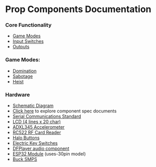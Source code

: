 # Prop Components Documentation

### Core Functionality
* [Game Modes](./core/game_modes.md)
* [Input Switches](./core/inputs.md)
* [Outputs](./core/outputs.md)


### Game Modes:
* [Domination](./games/domination/README.md)
* [Sabotage](./games/sabotage/README.md)
* [Heist](./games/heist/README.md)

### Hardware
 * [Schematic Diagram](./hardware/Schematic.svg)
 * [Click here](./hardware/) to explore component spec documents
 * [Serial Communications Standard](./hardware/COMMS.md)
 * [LCD (4 lines x 20 char)](https://www.aliexpress.com/item/1704800307.html)
 * [ADXL345 Accelerometer](https://www.aliexpress.com/item/32843886686.html)
 * [RC522 RF Card Reader](https://www.aliexpress.com/item/32803014822.html)
 * [Halo Buttons](https://www.aliexpress.com/item/4001362443186.html)
 * [Electric Key Switches](https://www.aliexpress.com/item/4000851248444.html)
 * [DFPlayer audio component](https://www.dfrobot.com/product-1121.html)
 * [ESP32 Module](https://www.aliexpress.com/item/32959541446.html) (uses-30pin model)
 * [Buck SMPS](https://www.aliexpress.com/item/1005001922186305.html)
